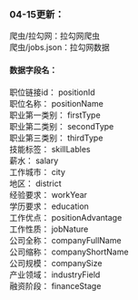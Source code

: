 ### 04-15更新：
爬虫/拉勾网：拉勾网爬虫</br>
爬虫/jobs.json：拉勾网数据

#### 数据字段名：
职位链接id： positionId</br>
职位名称： positionName</br>
职业第一类别： firstType</br>
职业第二类别： secondType</br>
职业第三类别： thirdType</br>
技能标签： skillLables</br>
薪水： salary</br>
工作城市： city</br>
地区： district</br>
经验要求： workYear</br>
学历要求： education</br>
工作优点： positionAdvantage</br>
工作性质： jobNature</br>
公司全称： companyFullName</br>
公司缩称： companyShortName</br>
公司规模： companySize</br>
产业领域： industryField</br>
融资阶段： financeStage